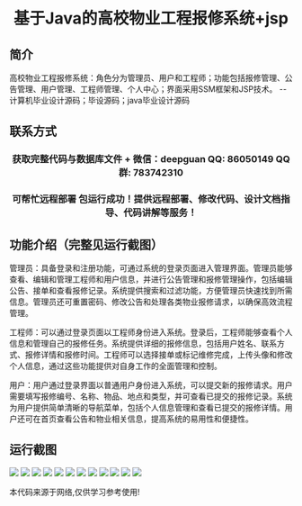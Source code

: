<p><h1 align="center">基于Java的高校物业工程报修系统+jsp</h1></p>

## 简介
高校物业工程报修系统：角色分为管理员、用户和工程师；功能包括报修管理、公告管理、用户管理、工程师管理、个人中心；界面采用SSM框架和JSP技术。    --计算机毕业设计源码；毕设源码；java毕业设计源码


## 联系方式
<p><h3 align="center">获取完整代码与数据库文件 + 微信：deepguan QQ: 86050149 QQ群: 783742310</h3></p>
<p><h3 align="center">可帮忙远程部署 包运行成功！提供远程部署、修改代码、设计文档指导、代码讲解等服务！</h3></p>

## 功能介绍（完整见运行截图）
管理员：具备登录和注册功能，可通过系统的登录页面进入管理界面。管理员能够查看、编辑和管理工程师和用户信息，并进行公告管理和报修管理操作，包括编辑公告、接单和查看报修记录。系统提供搜索和过滤功能，方便管理员快速找到所需信息。管理员还可重置密码、修改公告和处理各类物业报修请求，以确保高效流程管理。

工程师：可以通过登录页面以工程师身份进入系统。登录后，工程师能够查看个人信息和管理自己的报修任务。系统提供详细的报修信息，包括用户姓名、联系方式、报修详情和报修时间。工程师可以选择接单或标记维修完成，上传头像和修改个人信息，通过这些功能提供对自身工作的全面管理和控制。

用户：用户通过登录界面以普通用户身份进入系统，可以提交新的报修请求。用户需要填写报修编号、名称、物品、地点和类型，并可查看已提交的报修记录。系统为用户提供简单清晰的导航菜单，包括个人信息管理和查看已提交的报修详情。用户还可在首页查看公告和物业相关信息，提高系统的易用性和便捷性。


## 运行截图
![](img/001.jpg)
![](img/002.jpg)
![](img/003.jpg)
![](img/004.jpg)
![](img/005.jpg)
![](img/006.jpg)
![](img/007.jpg)
![](img/008.jpg)
![](img/009.jpg)
![](img/010.jpg)
![](img/011.jpg)
![](img/012.jpg)

<p>本代码来源于网络,仅供学习参考使用!</p>
